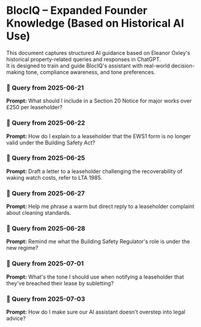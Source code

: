 # BlocIQ – Expanded Founder Knowledge (Based on Historical AI Use)
This document captures structured AI guidance based on Eleanor Oxley's historical property-related queries and responses in ChatGPT.  
It is designed to train and guide BlocIQ's assistant with real-world decision-making tone, compliance awareness, and tone preferences.

### 💬 Query from 2025-06-21
**Prompt:** What should I include in a Section 20 Notice for major works over £250 per leaseholder?

### 💬 Query from 2025-06-22
**Prompt:** How do I explain to a leaseholder that the EWS1 form is no longer valid under the Building Safety Act?

### 💬 Query from 2025-06-25
**Prompt:** Draft a letter to a leaseholder challenging the recoverability of waking watch costs, refer to LTA 1985.

### 💬 Query from 2025-06-27
**Prompt:** Help me phrase a warm but direct reply to a leaseholder complaint about cleaning standards.

### 💬 Query from 2025-06-28
**Prompt:** Remind me what the Building Safety Regulator's role is under the new regime?

### 💬 Query from 2025-07-01
**Prompt:** What's the tone I should use when notifying a leaseholder that they've breached their lease by subletting?

### 💬 Query from 2025-07-03
**Prompt:** How do I make sure our AI assistant doesn't overstep into legal advice? 